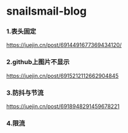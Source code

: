 # snailsmail-blog

### 1.表头固定
https://juejin.cn/post/6914491677369434120/

### 2.github上图片不显示
https://juejin.cn/post/6915212112662904845

### 3.防抖与节流
https://juejin.cn/post/6918948291459678221

### 4.限流

